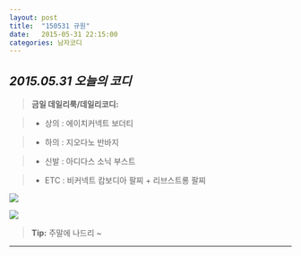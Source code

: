 ```yaml
---
layout: post
title:  "150531 규원"
date:   2015-05-31 22:15:00
categories: 남자코디
---
```





*2015.05.31 오늘의 코디*
-------------


> **금일 데일리룩/데일리코디:**

> - 상의 : 에이치커넥트 보더티









> - 하의 : 지오다노 반바지







> - 신발 : 아디다스 소닉 부스트








> -  ETC :  비커넥트 캄보디아 팔찌 + 리브스트롱 팔찌 









  
![](https://lh3.googleusercontent.com/-qtyfi7MZmiY/VWhsqHnBJvI/AAAAAAAAABk/DKnegaHXmSo/w700-h525-no/14-1.jpg)


![](https://lh5.googleusercontent.com/-xUE5gazj3SU/VWhsqePrzQI/AAAAAAAAACM/oqj8lb199EE/w636-h349-no/14-2.jpg)

> **Tip:** 주말에 나드리 ~


----------
